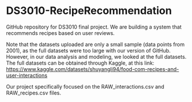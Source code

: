 # DS3010-RecipeRecommendation
GitHub repository for DS3010 final project. We are building a system that recommends recipes based on user reviews.


Note that the datasets uploaded are only a small sample (data points from 2001), as the full datasets were too large with our version of GitHub. However, in our data analysis and modeling, we looked at the full datasets. The full datasets can be obtained through Kaggle, at this link: https://www.kaggle.com/datasets/shuyangli94/food-com-recipes-and-user-interactions

Our project specifically focused on the RAW_interactions.csv and RAW_recipes.csv files.
